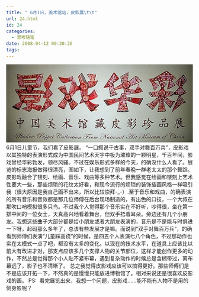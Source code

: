 ```yaml
---
title: " 6月1日，美术馆站，皮影展\t\t"
url: 24.html
id: 24
categories:
  - 思考随笔
date: 2008-04-12 00:20:26
tags:
---
```


![IMG_7221](../../images//2008/04/img-7221.jpg) 6月1日儿童节，我们看了皮影展。 “一口叙说千古事，双手对舞百万兵”，皮影戏以其独特的表演形式成为中国民间艺术天宇中极为璀璨的一颗明星，千百年间，影戏曾经华彩勃发，领尽风骚。不过在娱乐形式多样的今天，的确没什么人看了。展览的标志海报做得很漂亮，图如下，让我想到了前年春晚一群老太太的那个舞蹈。 皮影戏融合了镂刻、绘画、音乐、戏曲等多种艺术。但我感觉在绘画和镂刻上艺术性要大一些，那些烦琐的花纹太好看，和现今流行的烦琐的装饰插画风格一样吸引我（很大原因是我自己画不出来，所以比较崇拜-_-）.至于音乐和戏曲，的确表演的所有音乐和音效都是那几位师傅在后台现场制造的，有出色的口技，一个大叔在那吹口哨模拟很多只鸟。不过我个人觉得那个音乐实在不好听，吵得很，坐在第一排中间的一位女士，天真高兴地看着舞台，但双手捂着耳朵。旁边还有几个小朋友。我想这些曲子大部分都是给小朋友或者大朋友表演的，音乐是不是能与时俱进一下呀，起码那么多年了，总该有些发展才是嘛。而说到“双手对舞百万兵”，的确看到师傅们表演“儿童踩高跷”的时候，是四五个人表演七八个角色，不过那动作也实在太模式一点了吧，都没有太多的变化。以现在的技术水平，在道具上应该比以前大有改进才对，那支点应该多几个支撑人物的关节部位，这样才能创作更多的动作，不然总是觉得那个小人贴不紧布幕，遇到复杂动作的时候总是含糊带过，离布幕远了，影子也不清晰了。 总之我觉得皮影戏应该可以搞得更好。那些师傅们是不是应该开拓一下，不然真的是慢慢只能放进博物馆了。相对来说还是很喜欢皮影戏的画。 PS:  看完展览出来，我想一个问题，皮影戏……能不能有人物不是用的侧身影呢？